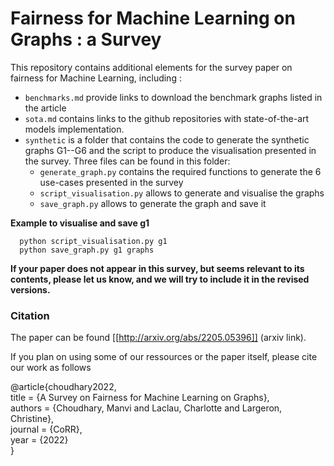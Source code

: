 # Fairness for Machine Learning on Graphs : a Survey

This repository contains additional elements for the survey paper on fairness
for Machine Learning, including :

- `benchmarks.md` provide links to download the benchmark graphs listed in the
article
- `sota.md` contains links to the github repositories with state-of-the-art
models implementation.
- `synthetic` is a folder that contains the code to generate the synthetic
graphs G1--G6 and the script to produce the visualisation presented in the survey.
Three files can be found in this folder:
  - `generate_graph.py` contains the required functions to generate the 6 use-cases presented in the survey
  - `script_visualisation.py` allows to generate and visualise the graphs
  - `save_graph.py` allows to generate the graph and save it

**Example to visualise and save g1**
  ```
    python script_visualisation.py g1
    python save_graph.py g1 graphs
  ```

**If your paper does not appear in this survey, but seems relevant to its contents, please let us know, and we will try to include it in
the revised versions.**  

### Citation

The paper can be found [[http://arxiv.org/abs/2205.05396]] (arxiv link).

If you plan on using some of our ressources or the paper itself, please cite our work as follows

@article{choudhary2022,   
title = {A Survey on Fairness for Machine Learning on Graphs},  
authors = {Choudhary, Manvi and Laclau, Charlotte and Largeron, Christine},  
journal = {CoRR},  
year = {2022}  
}
